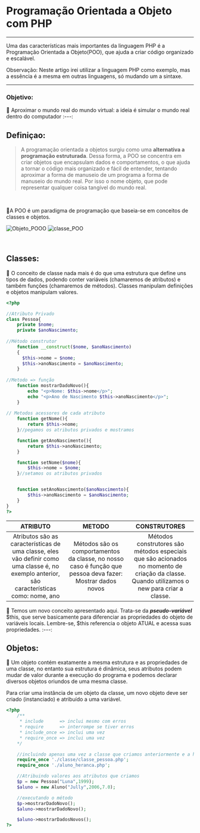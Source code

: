 <h1> Programação Orientada a Objeto com PHP</h1>
<hr>
<p> Uma das características mais importantes da linguagem PHP é a Programação Orientada a Objeto(POO), que ajuda a criar código organizado e escalável.</p>

Observação: Neste artigo irei utilizar a linguagem PHP como exemplo, mas a essência é a mesma em outras linguagens, só mudando um a sintaxe.
<hr>

### Objetivo: 
:dart: Aproximar o mundo real do mundo virtual: a ideia é simular o mundo real dentro do computador
:---:

## Definiçao: 
> A programação orientada a objetos surgiu como uma <strong> alternativa a programação estruturada</strong>. Dessa forma, a POO se concentra em criar objetos que encapsulam dados e comportamentos, o que ajuda a tornar o código mais organizado e fácil de entender, tentando aproximar a forma de manuseio de um programa a forma de manuseio do mundo real. Por isso o nome objeto, que pode representar qualquer coisa tangível do mundo real.
<br>

:large_blue_diamond:A POO é um paradigma de programação que baseia-se em conceitos de classes e objetos.

![Objeto_POOO](https://user-images.githubusercontent.com/86386469/233682930-0994c6f8-314c-48f3-9558-f59466273698.jpg)
![classe_POO](https://user-images.githubusercontent.com/86386469/233682943-3454b669-be6b-46c2-877a-aaf45238b2ab.jpg)


<br>

## Classes:
:pushpin: O conceito de classe nada mais é do que uma estrutura que define uns tipos de dados, podendo conter variáveis (chamaremos de atributos) e também funções (chamaremos de métodos). Classes manipulam definições e objetos manipulam valores.

```php
<?php 

//Atributo Privado
class Pessoa{
    private $nome;
    private $anoNascimento;
    
//Método construtor
    function __construct($nome, $anoNascimento)
    {
      $this->nome = $nome;
      $this->anoNascimento = $anoNascimento;   
    }
    
//Metodo => função
    function mostrarDadoNovo(){
        echo "<p>Nome: $this->nome</p>";
        echo "<p>Ano de Nascimento $this->anoNascimento</p>";
    }
   
// Metodos acessores de cada atributo
    function getNome(){
        return $this->nome;
    }//pegamos os atributos privados e mostramos

    function getAnoNascimento(){
        return $this->anoNascimento;
    }

    function setNome($nome){
        $this->nome = $nome;
    }//setamos os atributos privados


    function setAnoNascimento($anoNascimento){
        $this->anoNascimento = $anoNascimento;
    }
}
?>
```
ATRIBUTO | METODO | CONSTRUTORES
:---: | :---: | :---: 
Atributos são as características de uma classe, eles vão definir como uma classe é, no exemplo anterior, são características como: nome, ano | Métodos são os comportamentos da classe, no nosso caso é função que pessoa deva fazer: Mostrar dados novos | Métodos construtores são métodos especiais que são acionados no momento de criação da classe. Quando utilizamos o new para criar a classe.

:paperclip: Temos um novo conceito apresentado aqui. Trata-se da ***pseudo-variável*** $this, que serve basicamente para diferenciar as propriedades do objeto de variáveis locais. Lembre-se, $this referencia o objeto ATUAL e acessa suas propriedades.
:---:

## Objetos:
:pushpin: Um objeto contém exatamente a mesma estrutura e as propriedades de uma classe, no entanto sua estrutura é dinâmica, seus atributos podem mudar de valor durante a execução do programa e podemos declarar diversos objetos oriundos de uma mesma classe.

Para criar uma instância de um objeto da classe, um novo objeto deve ser criado (instanciado) e atribuído a uma variável.

```php
<?php 
    /**
     * include      => inclui mesmo com erros
     * require      => interrompe se tiver erros
     * include_once => inclui uma vez
     * require_once => inclui uma vez
    */

    //incluindo apenas uma vez a classe que criamos anteriormente e a herança
    require_once './classe/classe_pessoa.php';
    require_once './aluno_heranca.php';

    //Atribuindo valores aos atributos que criamos
    $p = new Pessoa("Luna",1999);
    $aluno = new Aluno("Jully",2006,7.0);

    //executando o método
    $p->mostrarDadoNovo();
    $aluno->mostrarDadoNovo();

    $aluno->mostrarDadosNovos();
?>
```

